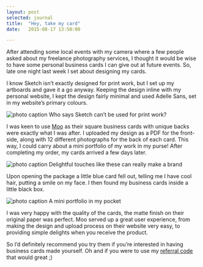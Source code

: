 ```yaml
---
layout: post
selected: journal
title:  "Hey, take my card"
date:   2015-08-17 13:50:00

---
```

After attending some local events with my camera where a few people asked about my freelance photography services, I thought it would be wise to have some personal business cards I can give out at future events. So, late one night last week I set about designing my cards.

I know Sketch isn’t exactly designed for print work, but I set up my artboards and gave it a go anyway. Keeping the design inline with my personal website, I kept the design fairly minimal and used Adelle Sans, set in my website’s primary colours.

![photo caption](../../img/blog/personal-business-cards-sketch.jpg "Designing my business cards in Sketch")
<span class="caption">Who says Sketch can’t be used for print work? </span>

I was keen to use [Moo](http://www.moo.com/uk/share/#nxfrbj) as their square business cards with unique backs were exactly what I was after. I uploaded my design as a PDF for the front-side, along with 12 different photographs for the back of each card. This way, I could carry about a mini portfolio of my work in my purse! After completing my order, my cards arrived a few days later.

![photo caption](../../img/blog/business-cards-moo.jpg "Delightful touches from Moo")
<span class="caption">Delightful touches like these can really make a brand</span>

Upon opening the package a little blue card fell out, telling me I have cool hair, putting a smile on my face.  I then found my business cards inside a little black box.

![photo caption](../../img/blog/business-cards-portfolio.jpg "My new business cards")
<span class="caption">A mini portfolio in my pocket</span>

I was very happy with the quality of the cards, the matte finish on their original paper was perfect. Moo served up a great user experience, from making the design and upload process on their website very easy, to providing simple delights when you receive the product.

So I’d definitely recommend you try them if you’re interested in having business cards made yourself. Oh and if you were to use my [referral code](http://www.moo.com/uk/share/#nxfrbj) that would great ;)





